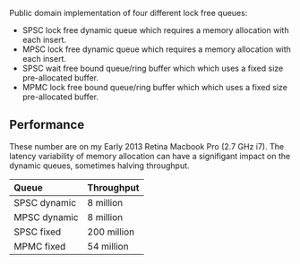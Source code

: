 Public domain implementation of four different lock free queues:
  * SPSC lock free dynamic queue which requires a memory allocation with each insert.
  * MPSC lock free dynamic queue which requires a memory allocation with each insert.
  * SPSC wait free bound queue/ring buffer which which uses a fixed size pre-allocated buffer.
  * MPMC lock free bound queue/ring buffer which which uses a fixed size pre-allocated buffer.

## Performance
These number are on my Early 2013 Retina Macbook Pro (2.7 GHz i7). The latency variability of memory allocation can have a signifigant impact on the dynamic queues, sometimes halving throughput.

  Queue        | Throughput  
  :----------- | :-----------
  SPSC dynamic | 8 million   
  MPSC dynamic | 8 million   
  SPSC fixed   | 200 million 
  MPMC fixed   | 54 million  
